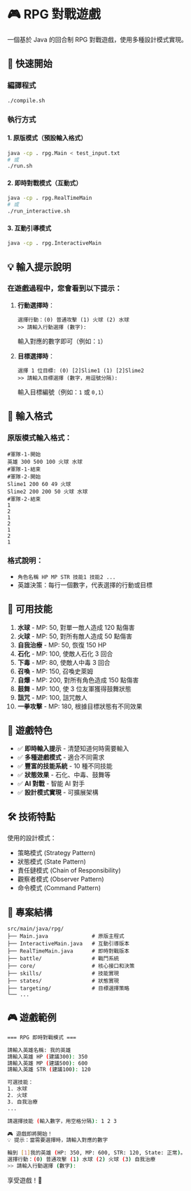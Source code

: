# 🎮 RPG 對戰遊戲

一個基於 Java 的回合制 RPG 對戰遊戲，使用多種設計模式實現。

## 🚀 快速開始

### 編譯程式

```bash
./compile.sh
```

### 執行方式

#### 1. 原版模式（預設輸入格式）

```bash
java -cp . rpg.Main < test_input.txt
# 或
./run.sh
```

#### 2. 即時對戰模式（互動式）

```bash
java -cp . rpg.RealTimeMain
# 或
./run_interactive.sh
```

#### 3. 互動引導模式

```bash
java -cp . rpg.InteractiveMain
```

## 💡 輸入提示說明

### 在遊戲過程中，您會看到以下提示：

1. **行動選擇時**：

   ```
   選擇行動：(0) 普通攻擊 (1) 火球 (2) 水球
   >> 請輸入行動選擇 (數字):
   ```

   輸入對應的數字即可（例如：`1`）

2. **目標選擇時**：
   ```
   選擇 1 位目標: (0) [2]Slime1 (1) [2]Slime2
   >> 請輸入目標選擇 (數字，用逗號分隔):
   ```
   輸入目標編號（例如：`1` 或 `0,1`）

## 📝 輸入格式

### 原版模式輸入格式：

```
#軍隊-1-開始
英雄 300 500 100 火球 水球
#軍隊-1-結束
#軍隊-2-開始
Slime1 200 60 49 火球
Slime2 200 200 50 火球 水球
#軍隊-2-結束
1
2
1
2
1
2
1
```

### 格式說明：

- `角色名稱 HP MP STR 技能1 技能2 ...`
- 英雄決策：每行一個數字，代表選擇的行動或目標

## 🎯 可用技能

1. **水球** - MP: 50, 對單一敵人造成 120 點傷害
2. **火球** - MP: 50, 對所有敵人造成 50 點傷害
3. **自我治療** - MP: 50, 恢復 150 HP
4. **石化** - MP: 100, 使敵人石化 3 回合
5. **下毒** - MP: 80, 使敵人中毒 3 回合
6. **召喚** - MP: 150, 召喚史萊姆
7. **自爆** - MP: 200, 對所有角色造成 150 點傷害
8. **鼓舞** - MP: 100, 使 3 位友軍獲得鼓舞狀態
9. **詛咒** - MP: 100, 詛咒敵人
10. **一拳攻擊** - MP: 180, 根據目標狀態有不同效果

## 🎲 遊戲特色

- ✅ **即時輸入提示** - 清楚知道何時需要輸入
- ✅ **多種遊戲模式** - 適合不同需求
- ✅ **豐富的技能系統** - 10 種不同技能
- ✅ **狀態效果** - 石化、中毒、鼓舞等
- ✅ **AI 對戰** - 智能 AI 對手
- ✅ **設計模式實現** - 可擴展架構

## 🛠️ 技術特點

使用的設計模式：

- 策略模式 (Strategy Pattern)
- 狀態模式 (State Pattern)
- 責任鏈模式 (Chain of Responsibility)
- 觀察者模式 (Observer Pattern)
- 命令模式 (Command Pattern)

## 📂 專案結構

```
src/main/java/rpg/
├── Main.java              # 原版主程式
├── InteractiveMain.java   # 互動引導版本
├── RealTimeMain.java      # 即時對戰版本
├── battle/                # 戰鬥系統
├── core/                  # 核心接口和決策
├── skills/                # 技能實現
├── states/                # 狀態實現
├── targeting/             # 目標選擇策略
└── ...
```

## 🎮 遊戲範例

```bash
=== RPG 即時對戰模式 ===

請輸入英雄名稱: 我的英雄
請輸入英雄 HP (建議300): 350
請輸入英雄 MP (建議500): 600
請輸入英雄 STR (建議100): 120

可選技能：
1. 水球
2. 火球
3. 自我治療
...

請選擇技能 (輸入數字，用空格分隔): 1 2 3

🎮 遊戲即將開始！
💡 提示：當需要選擇時，請輸入對應的數字

輪到 [1]我的英雄 (HP: 350, MP: 600, STR: 120, State: 正常)。
選擇行動：(0) 普通攻擊 (1) 水球 (2) 火球 (3) 自我治療
>> 請輸入行動選擇 (數字):
```

享受遊戲！🎉

